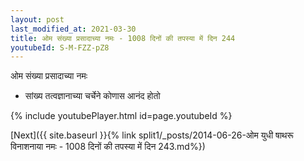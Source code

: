 ```yaml
---
layout: post
last_modified_at: 2021-03-30
title: ओम संख्या प्रसादाच्या नमः - 1008 दिनों की तपस्या में दिन 244
youtubeId: S-M-FZZ-pZ8
---
```

 
 
 ओम संख्या प्रसादाच्या नमः  
 
 -  सांख्य तत्वज्ञानाच्या चर्चेने कोणास आनंद होतो 
 
  
 
  
 
 
 
 
 
 


{% include youtubePlayer.html id=page.youtubeId %}
 
[Next]({{ site.baseurl }}{% link  split1/_posts/2014-06-26-ओम युधी षाथरू विनाशनाया नमः - 1008 दिनों की तपस्या में दिन 243.md%})
 
